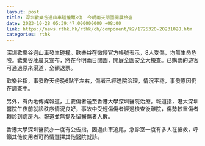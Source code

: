```yaml
---
layout: post
title: 深圳歡樂谷過山車碰撞釀8傷　今明兩天閉園開展檢查
date: 2023-10-28 05:39:47.000000000 +08:00
link: https://news.rthk.hk/rthk/ch/component/k2/1725320-20231028.htm
categories: rthk
---
```


深圳歡樂谷過山車發生碰撞。歡樂谷在微博官方帳號表示，8人受傷，均無生命危險。歡樂谷凌晨又宣布，將在今明兩日閉園，開展全園安全大檢查。已購票的遊客可通過原來渠道，全額退票。

歡樂谷指，事發昨天傍晚6點半左右，傷者已經送院治理，情況平穩，事發原因仍在調查中。

另外，有內地傳媒報道，主要傷者送至香港大學深圳醫院治療。報道指，港大深圳醫院午夜前就診秩序情況良好，事故中受輕傷傷者經過檢查後離院，傷勢較重傷者轉診到病房內。報道並無提及留醫傷者人數。

香港大學深圳醫院亦一度有公告指，因過山車追尾，急診室一度有多人在搶救，呼籲其他使用者可酌情選擇其他醫院就診。
